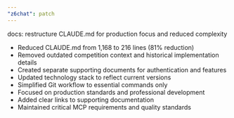 ```yaml
---
"z6chat": patch
---
```


docs: restructure CLAUDE.md for production focus and reduced complexity

- Reduced CLAUDE.md from 1,168 to 216 lines (81% reduction)
- Removed outdated competition context and historical implementation details
- Created separate supporting documents for authentication and features
- Updated technology stack to reflect current versions
- Simplified Git workflow to essential commands only
- Focused on production standards and professional development
- Added clear links to supporting documentation
- Maintained critical MCP requirements and quality standards
